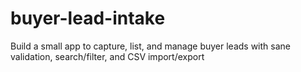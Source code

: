 # buyer-lead-intake
Build a small app to capture, list, and manage buyer leads with sane validation, search/filter, and CSV import/export
